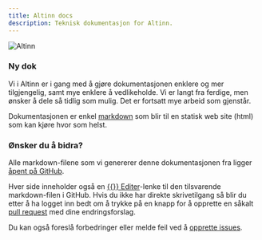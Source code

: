 ```yaml
---
title: Altinn docs
description: Teknisk dokumentasjon for Altinn.
---
```


![Altinn](/docs/images/a-logo-blue.svg)

### Ny dok

Vi i Altinn er i gang med å gjøre dokumentasjonen enklere og mer tilgjengelig, samt mye enklere å vedlikeholde. Vi er langt fra ferdige, men ønsker å dele så tidlig som mulig.
Det er fortsatt mye arbeid som gjenstår.

Dokumentasjonen er enkel [markdown](https://en.wikipedia.org/wiki/Markdown) som blir til en statisk web site (html) som kan kjøre hvor som helst.  


### Ønsker du å bidra?

Alle markdown-filene som vi genererer denne dokumentasjonen fra ligger [åpent på GitHub](https://github.com/altinn/docs).

Hver side inneholder også en [{{<icon fa-code-fork>}} Editer](https://github.com/altinn/docs/blob/master/content/_index.md)-lenke til den tilsvarende markdown-filen i GitHub.
Hvis du ikke har direkte skrivetilgang så blir du etter å ha logget inn bedt om å trykke på en knapp for å opprette en såkalt [pull request](https://github.com/altinn/docs/pulls) med dine endringsforslag.

Du kan også foreslå forbedringer eller melde feil ved å [opprette issues](https://github.com/altinn/docs/issues).
